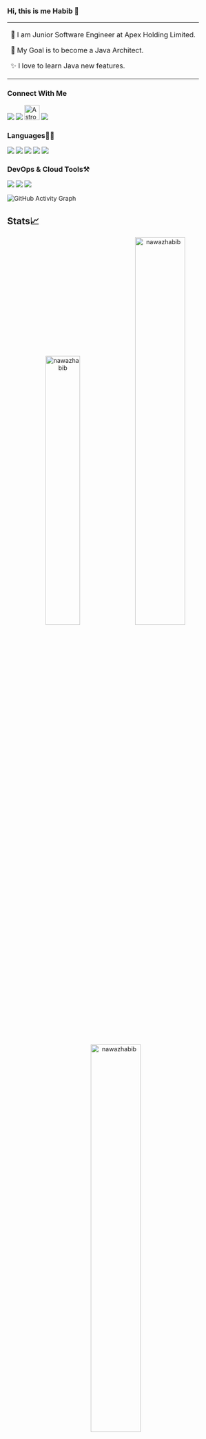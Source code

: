 ### Hi, this is me Habib 👋

<table>
  <tr>
    <td valign="center">
      
🌱 I am Junior Software Engineer at Apex Holding Limited.

🎯 My Goal is to become a Java Architect.

✨ I love to learn Java new features.

      
<!-- <td >
      <a href="https://app.daily.dev/Astrodevil"><img src="https://api.daily.dev/devcards/81fef2c2311f4739a063dbde61b40fe2.png?r=1fr" width="300" alt="Mr. Ånand's Dev Card"/></a>
    </td> -->
    
  </tr>
  </table>

### Connect With Me

<p align="left">  
<a href="https://twitter.com/NawazHabib18" target="blank"><img src="https://img.icons8.com/color/35/000000/twitter--v2.png"/></a>
<a href="https://www.linkedin.com/in/nawaz-habib-401997202/" target="blank"><img src="https://img.icons8.com/color/35/000000/linkedin.png"/></a>
<!-- <a href="https://www.youtube.com/c/amitesh anand" target="blank"><img src="https://img.icons8.com/color/35/000000/youtube-play.png"/></a> -->
<a href="https://leetcode.com/nawaz_habib/" target="blank"><img src="https://cdn.iconscout.com/icon/free/png-256/leetcode-3629476-3031539.png" alt="Astro08" height="35" width="35"/></a>
<a href="https://www.instagram.com/nawaz_habib51/" target="blank"><img src="https://img.icons8.com/fluency/35/000000/instagram-new.png"/></a>

<!-- 
 [<a href="https://codepen.io/astrodevil" target="blank"><img align="center" src="https://cdn.jsdelivr.net/npm/simple-icons@3.0.1/icons/codepen.svg" alt="astrodevil" height="35" width="40" /></a> -->
<!--   <a href="https://discord.gg/aRWvpnM6bU" target="blank"><img align="center" src="https://cdn.jsdelivr.net/npm/simple-icons@3.0.1/icons/discord.svg" alt="" height="30" width="40" /></a>
  <a href="https://www.hackerrank.com/" target="blank"><img align="center" src="https://cdn.jsdelivr.net/npm/simple-icons@3.0.1/icons/hackerrank.svg" alt="anandamitesh0812" height="30" width="40" /></a>  
  <a href="https://www.codechef.com/users/astro_08/" target="blank"><img align="center" src="https://cdn.jsdelivr.net/npm/simple-icons@3.0.1/icons/codechef.svg" alt="astro_08" height="30" width="40" /></a>]:# -->

</p>

### Languages✍🏼

<img src="https://img.icons8.com/color/35/000000/html-5--v1.png"/> <img src="https://img.icons8.com/color/35/000000/css3.png"/> <img src="https://img.icons8.com/color/35/000000/javascript--v1.png"/> <img src="https://img.icons8.com/color/35/000000/c-plus-plus-logo.png"/> <img src="https://img.icons8.com/color/35/000000/java-coffee-cup-logo--v2.png"/>

### DevOps & Cloud Tools⚒️
<img src="https://img.icons8.com/fluency/35/000000/visual-studio-code-2019.png"/> <img src="https://img.icons8.com/color/35/000000/intellij-idea.png"/> <img src="https://img.icons8.com/color/35/000000/github.png"/> 

<!-- <img src="https://img.icons8.com/cute-clipart/35/000000/canva.png"/> <img src="https://img.icons8.com/color/35/000000/google-cloud.png"/> <img src="https://img.icons8.com/color/35/000000/figma--v2.png"/> <img src="https://img.icons8.com/color/35/000000/git.png"/> -->

![GitHub Activity Graph](https://activity-graph.herokuapp.com/graph?username=nawazhabib&theme=dracula&hide_border=true)

## Stats📈
<p align="center">
<img width="40%" src="https://github-readme-stats.vercel.app/api/top-langs?username=nawazhabib&show_icons=true&theme=dracula&title_color=ff8000&text_color=ffffff&bg_color=6a6a6a&locale=en&layout=compact&hide_border=true" alt="nawazhabib" /> 
<img width="48%" src="https://github-readme-stats.vercel.app/api?username=nawazhabib&show_icons=true&theme=dracula&title_color=ff8000&text_color=ffffff&bg_color=6a6a6a&locale=en&hide_border=true" alt="nawazhabib" />
<img width="48%" src="https://github-readme-streak-stats.herokuapp.com/?user=nawazhabib&theme=highcontrast&hide_border=true" alt="nawazhabib" />
</p>
